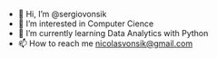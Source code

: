 - 👋 Hi, I’m @sergiovonsik
- 👀 I’m interested in Computer Cience
- 🌱 I’m currently learning Data Analytics with Python
- 📫 How to reach me nicolasvonsik@gmail.com


